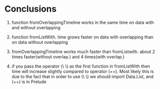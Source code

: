 # Conclusions
1) function fromOverlappingTimeline works in the same time on data with and without overlapping

2) function fromListWith. time grows faster on data with overlapping than on data without overlapping

3) fromOverlappingTimeline works much faster than fromListwith. about 2 times faster(without overlap.) and 4 times(with overlap.)

4) if you pass the operator (\ \\) as the first function in fromListWith then time will increase slightly compared to operator (++). Most likely this is due to the fact that in order to use (\ \\) we should import Data.List, and (++) is in Prelude  
